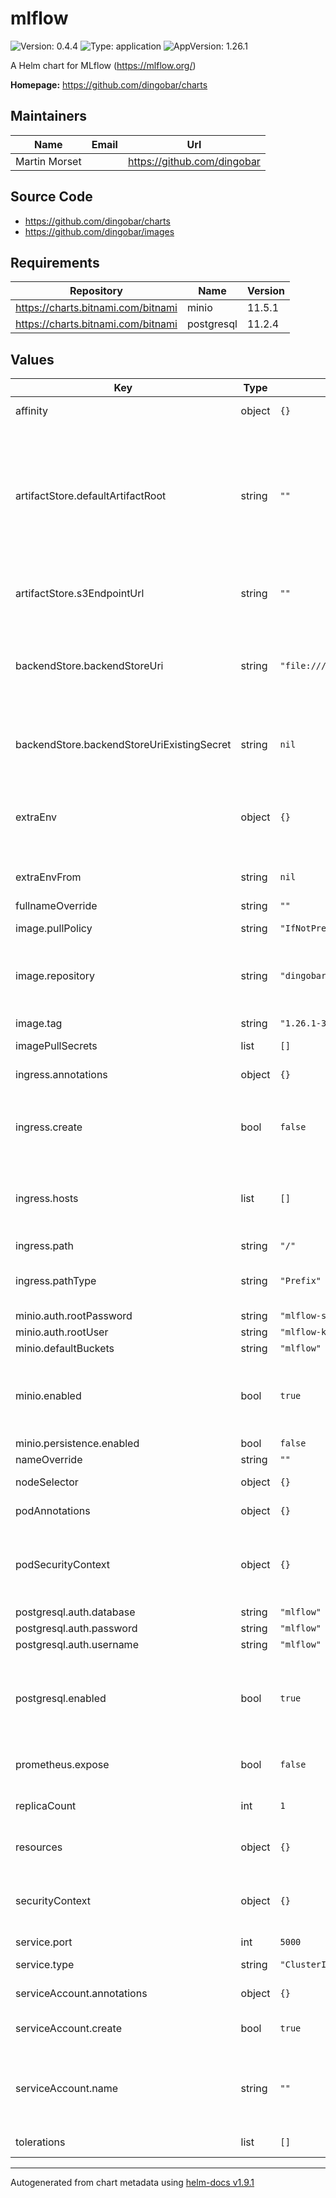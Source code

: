 # mlflow

![Version: 0.4.4](https://img.shields.io/badge/Version-0.4.4-informational?style=flat-square) ![Type: application](https://img.shields.io/badge/Type-application-informational?style=flat-square) ![AppVersion: 1.26.1](https://img.shields.io/badge/AppVersion-1.26.1-informational?style=flat-square)

A Helm chart for MLflow (https://mlflow.org/)

**Homepage:** <https://github.com/dingobar/charts>

## Maintainers

| Name | Email | Url |
| ---- | ------ | --- |
| Martin Morset |  | <https://github.com/dingobar> |

## Source Code

* <https://github.com/dingobar/charts>
* <https://github.com/dingobar/images>

## Requirements

| Repository | Name | Version |
|------------|------|---------|
| https://charts.bitnami.com/bitnami | minio | 11.5.1 |
| https://charts.bitnami.com/bitnami | postgresql | 11.2.4 |

## Values

| Key | Type | Default | Description |
|-----|------|---------|-------------|
| affinity | object | `{}` | See [the Kubernetes docs](https://kubernetes.io/docs/concepts/scheduling-eviction/assign-pod-node/#affinity-and-anti-affinity) |
| artifactStore.defaultArtifactRoot | string | `""` | Where to write/read artifacts, see the mlflow docs for options. Recommended to use S3 or S3 compatible blob storage. If left blank, artifacts are saved locally in the image and not persisted. |
| artifactStore.s3EndpointUrl | string | `""` | If you use a non-AWS S3 host such as MinIO, specify the URI here |
| backendStore.backendStoreUri | string | `"file:///opt/mlflow/mlruns"` | The [SQLAlchemy URI](https://docs.sqlalchemy.org/en/14/core/engines.html#database-urls) of the backend store to use (if sqlite is chosen, it is auto-created in the container and does not persist) |
| backendStore.backendStoreUriExistingSecret | string | `nil` | Existing secret name and key to get the backendStoreUri from (name: foo, key: bar) |
| extraEnv | object | `{}` | Extra environment variables to include in the mlflow pods, in the form of key: value pairs (for example, `FOO: bar`) |
| extraEnvFrom | string | `nil` | Extra secrets or configmaps to get env-variables from |
| fullnameOverride | string | `""` |  |
| image.pullPolicy | string | `"IfNotPresent"` | See [the kubernetes docs](https://kubernetes.io/docs/concepts/containers/images/#image-pull-policy) |
| image.repository | string | `"dingobar/mlflow"` | Image to use for deploying, must support ENTRYPOINT[ "mlflow", "server" ] |
| image.tag | string | `"1.26.1-3.10-slim-bullseye"` | Tag of the image to use |
| imagePullSecrets | list | `[]` |  |
| ingress.annotations | object | `{}` | Ingress annotations in the form of key: value |
| ingress.create | bool | `false` | Whether or not an Ingress resource is created (only the `networking.k8s.io/v1` API is supported) |
| ingress.hosts | list | `[]` | List of hosts in the form [{name: foo}, {name: bar, tls: {enabled: true, secretName: my-secret}}, ...] |
| ingress.path | string | `"/"` | Ingress path |
| ingress.pathType | string | `"Prefix"` | Ingress path type, see [the Kubernetes docs](https://kubernetes.io/docs/concepts/services-networking/ingress/#path-types) for possible values |
| minio.auth.rootPassword | string | `"mlflow-secret"` |  |
| minio.auth.rootUser | string | `"mlflow-key"` |  |
| minio.defaultBuckets | string | `"mlflow"` |  |
| minio.enabled | bool | `true` | Whether to deploy the MinIO subchart (recommend using external S3 such as AWS S3 in production) |
| minio.persistence.enabled | bool | `false` |  |
| nameOverride | string | `""` |  |
| nodeSelector | object | `{}` | See [the Kubernetes docs](https://kubernetes.io/docs/concepts/scheduling-eviction/assign-pod-node/#nodeselector) |
| podAnnotations | object | `{}` | Extra annotations for all pods |
| podSecurityContext | object | `{}` | Security context for the pods. The default container can run as any user/group and does not run with elevated access |
| postgresql.auth.database | string | `"mlflow"` |  |
| postgresql.auth.password | string | `"mlflow"` |  |
| postgresql.auth.username | string | `"mlflow"` |  |
| postgresql.enabled | bool | `true` | Whether to deploy the PostgreSQL subchart (highly recommended to use a managed database service such as AWS RDS in production) |
| prometheus.expose | bool | `false` | If `true`, prometheus metrics are exposed on /metrics |
| replicaCount | int | `1` | Number of replicas of mlflow server to run |
| resources | object | `{}` | Resource limits and requests for the mlflow pods |
| securityContext | object | `{}` | Security context for the individual containers. Take presedence over podSecurityContext. |
| service.port | int | `5000` |  |
| service.type | string | `"ClusterIP"` | See [the Kubernetes docs](https://kubernetes.io/docs/concepts/services-networking/service/#publishing-services-service-types) |
| serviceAccount.annotations | object | `{}` | Annotations to add to the service account |
| serviceAccount.create | bool | `true` | Specifies whether a service account should be created |
| serviceAccount.name | string | `""` | The name of the service account to use. If not set and create is true, a name is generated using the fullname template |
| tolerations | list | `[]` | See [the Kubernetes docs](https://kubernetes.io/docs/concepts/scheduling-eviction/taint-and-toleration/) |

----------------------------------------------
Autogenerated from chart metadata using [helm-docs v1.9.1](https://github.com/norwoodj/helm-docs/releases/v1.9.1)
